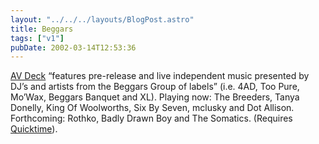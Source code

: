 ```yaml
---
layout: "../../../layouts/BlogPost.astro"
title: Beggars
tags: ["v1"]
pubDate: 2002-03-14T12:53:36
---
```


[AV Deck][1] &#8220;features pre-release and live independent music presented by DJ&#8217;s and artists from the Beggars Group of labels&#8221; (i.e. 4AD, Too Pure, Mo&#8217;Wax, Beggars Banquet and XL). Playing now: The Breeders, Tanya Donelly, King Of Woolworths, Six By Seven, mclusky and Dot Allison. Forthcoming: Rothko, Badly Drawn Boy and The Somatics. (Requires [Quicktime][2]).

[1]: http://www.avdeck.com/
[2]: http://www.apple.com/quicktime/

